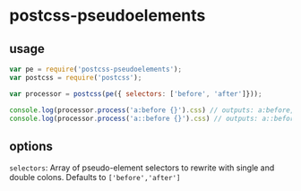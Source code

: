 # postcss-pseudoelements

## usage

```javascript
var pe = require('postcss-pseudoelements');
var postcss = require('postcss');

var processor = postcss(pe({ selectors: ['before', 'after']}));

console.log(processor.process('a:before {}').css) // outputs: a:before, a::before {}
console.log(processor.process('a::before {}').css) // outputs: a::before, a:before {}
```

## options

`selectors`: Array of pseudo-element selectors to rewrite with single and double colons. Defaults to `['before','after']` 

